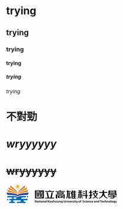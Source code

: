 # trying
## trying
### trying
#### trying
##### trying
###### trying
# **不對勁**
# *wryyyyyy*
# ~~wryyyyyy~~

![NKUST](nkust.png "NKUST")
